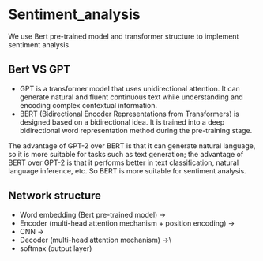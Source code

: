 # Sentiment_analysis
We use Bert pre-trained model and transformer structure to implement sentiment analysis.
## Bert VS GPT

- GPT is a transformer model that uses unidirectional attention. It can generate natural and fluent continuous text while understanding and encoding complex contextual information. 
- BERT (Bidirectional Encoder Representations from Transformers) is designed based on a bidirectional idea. It is trained into a deep bidirectional word representation method during the pre-training stage.


The advantage of GPT-2 over BERT is that it can generate natural language, so it is more suitable for tasks such as text generation; the advantage of BERT over GPT-2 is that it performs better in text classification, natural language inference, etc. So BERT is more suitable for sentiment analysis.

## Network structure
- Word embedding (Bert pre-trained model) ->
- Encoder (multi-head attention mechanism + position encoding) ->
- CNN ->
- Decoder (multi-head attention mechanism) ->\\
- softmax (output layer)
